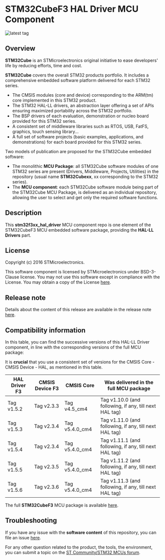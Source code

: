 # STM32CubeF3 HAL Driver MCU Component

![latest tag](https://img.shields.io/github/v/tag/STMicroelectronics/stm32f3xx_hal_driver.svg?color=brightgreen)

## Overview

**STM32Cube** is an STMicroelectronics original initiative to ease developers' life by reducing efforts, time and cost.

**STM32Cube** covers the overall STM32 products portfolio. It includes a comprehensive embedded software platform delivered for each STM32 series.
   * The CMSIS modules (core and device) corresponding to the ARM(tm) core implemented in this STM32 product.
   * The STM32 HAL-LL drivers, an abstraction layer offering a set of APIs ensuring maximized portability across the STM32 portfolio.
   * The BSP drivers of each evaluation, demonstration or nucleo board provided for this STM32 series.
   * A consistent set of middleware libraries such as RTOS, USB, FatFS, graphics, touch sensing library...
   * A full set of software projects (basic examples, applications, and demonstrations) for each board provided for this STM32 series.

Two models of publication are proposed for the STM32Cube embedded software:
   * The monolithic **MCU Package**: all STM32Cube software modules of one STM32 series are present (Drivers, Middleware, Projects, Utilities) in the repository (usual name **STM32Cubexx**, xx corresponding to the STM32 series).
   * The **MCU component**: each STM32Cube software module being part of the STM32Cube MCU Package, is delivered as an individual repository, allowing the user to select and get only the required software functions.

## Description

This **stm32f3xx_hal_driver** MCU component repo is one element of the STM32CubeF3 MCU embedded software package, providing the **HAL-LL Drivers** part.

## License

Copyright (c) 2016 STMicroelectronics.

This software component is licensed by STMicroelectronics under BSD-3-Clause license. You may not use this software except in compliance with the License. 
You may obtain a copy of the License [here](https://opensource.org/licenses/BSD-3-Clause).

## Release note

Details about the content of this release are available in the release note [here](https://htmlpreview.github.io/?https://github.com/STMicroelectronics/stm32f3xx_hal_driver/blob/master/Release_Notes.html).

## Compatibility information

In this table, you can find the successive versions of this HAL-LL Driver component, in line with the corresponding versions of the full MCU package:

It is **crucial** that you use a consistent set of versions for the CMSIS Core - CMSIS Device - HAL, as mentioned in this table.

HAL Driver F3 | CMSIS Device F3 | CMSIS Core | Was delivered in the full MCU package
------------- | --------------- | ---------- | -------------------------------------
Tag v1.5.2 | Tag v2.3.3 | Tag v4.5_cm4 | Tag v1.10.0 (and following, if any, till next HAL tag)
Tag v1.5.3 | Tag v2.3.4 | Tag v5.4.0_cm4 | Tag v1.11.0 (and following, if any, till next HAL tag)
Tag v1.5.4 | Tag v2.3.4 | Tag v5.4.0_cm4 | Tag v1.11.1 (and following, if any, till next HAL tag)
Tag v1.5.5 | Tag v2.3.5 | Tag v5.4.0_cm4 | Tag v1.11.2 (and following, if any, till next HAL tag)
Tag v1.5.6 | Tag v2.3.6 | Tag v5.4.0_cm4 | Tag v1.11.3 (and following, if any, till next HAL tag)

The full **STM32CubeF3** MCU package is available [here](https://github.com/STMicroelectronics/STM32CubeF3).

## Troubleshooting

If you have any issue with the **software content** of this repository, you can file an issue [here](https://github.com/STMicroelectronics/stm32f3xx_hal_driver/issues/new/choose).

For any other question related to the product, the tools, the environment, you can submit a topic on the [ST Community/STM32 MCUs forum](https://community.st.com/s/group/0F90X000000AXsASAW/stm32-mcus).
